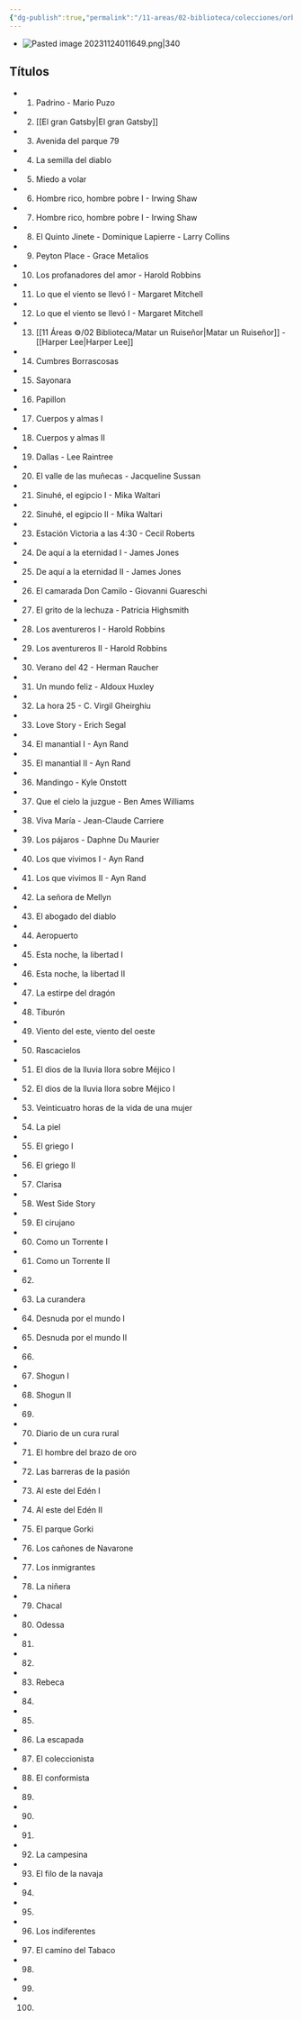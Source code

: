 ```yaml
---
{"dg-publish":true,"permalink":"/11-areas/02-biblioteca/colecciones/orbis-biblioteca-grandes-exitos/","noteIcon":""}
---
```



- ![Pasted image 20231124011649.png|340](/img/user/02%20Image/Pasted%20image%2020231124011649.png)
## Títulos
- 1. Padrino - Mario Puzo
- 2. [[El gran Gatsby\|El gran Gatsby]]
- 3. Avenida del parque 79
- 4. La semilla del diablo
- 5. Miedo a volar
- 6. Hombre rico, hombre pobre I - Irwing Shaw
- 7. Hombre rico, hombre pobre I - Irwing Shaw
- 8. El Quinto Jinete - Dominique Lapierre - Larry Collins
- 9. Peyton Place - Grace Metalios
- 10. Los profanadores del amor - Harold Robbins
- 11. Lo que el viento se llevó I - Margaret Mitchell
- 12. Lo que el viento se llevó I - Margaret Mitchell
- 13. [[11 Áreas ⚙/02 Biblioteca/Matar un Ruiseñor\|Matar un Ruiseñor]] - [[Harper Lee\|Harper Lee]]
- 14. Cumbres Borrascosas
- 15. Sayonara
- 16. Papillon
- 17. Cuerpos y almas I
- 18. Cuerpos y almas II
- 19. Dallas - Lee Raintree
- 20. El valle de las muñecas - Jacqueline Sussan
- 21. Sinuhé, el egipcio I - Mika Waltari
- 22. Sinuhé, el egipcio II - Mika Waltari
- 23. Estación Victoria a las 4:30 - Cecil Roberts
- 24. De aquí a la eternidad I - James Jones
- 25. De aquí a la eternidad II - James Jones
- 26. El camarada Don Camilo - Giovanni Guareschi
- 27. El grito de la lechuza - Patricia Highsmith
- 28. Los aventureros I - Harold Robbins
- 29. Los aventureros II - Harold Robbins
- 30. Verano del 42 - Herman Raucher
- 31. Un mundo feliz - Aldoux Huxley
- 32. La hora 25 - C. Virgil Gheirghiu
- 33. Love Story - Erich Segal
- 34. El manantial I - Ayn Rand
- 35. El manantial II - Ayn Rand
- 36. Mandingo - Kyle Onstott
- 37. Que el cielo la juzgue - Ben Ames Williams
- 38. Viva María - Jean-Claude Carriere
- 39. Los pájaros - Daphne Du Maurier
- 40. Los que vivimos I - Ayn Rand
- 41. Los que vivimos II - Ayn Rand
- 42. La señora de Mellyn
- 43. El abogado del diablo
- 44. Aeropuerto
- 45. Esta noche, la libertad I
- 46. Esta noche, la libertad II
- 47. La estirpe del dragón
- 48. Tiburón
- 49. Viento del este, viento del oeste
- 50. Rascacielos
- 51. El dios de la lluvia llora sobre Méjico I
- 52. El dios de la lluvia llora sobre Méjico I
- 53. Veinticuatro horas de la vida de una mujer
- 54. La piel
- 55. El griego I
- 56. El griego II
- 57. Clarisa
- 58. West Side Story
- 59. El cirujano
- 60. Como un Torrente I
- 61. Como un Torrente II
- 62.
- 63. La curandera
- 64. Desnuda por el mundo I
- 65. Desnuda por el mundo II
- 66.
- 67. Shogun I 
- 68. Shogun II
- 69. 
- 70. Diario de un cura rural
- 71. El hombre del brazo de oro
- 72. Las barreras de la pasión
- 73. Al este del Edén I
- 74. Al este del Edén II
- 75. El parque Gorki
- 76. Los cañones de Navarone
- 77. Los inmigrantes
- 78. La niñera
- 79. Chacal
- 80. Odessa
- 81. 
- 82. 
- 83. Rebeca
- 84.
- 85.
- 86. La escapada
- 87. El coleccionista
- 88. El conformista
- 89. 
- 90. 
- 91. 
- 92. La campesina
- 93. El filo de la navaja
- 94. 
- 95.
- 96. Los indiferentes
- 97. El camino del Tabaco
- 98. 
- 99.
- 100. 